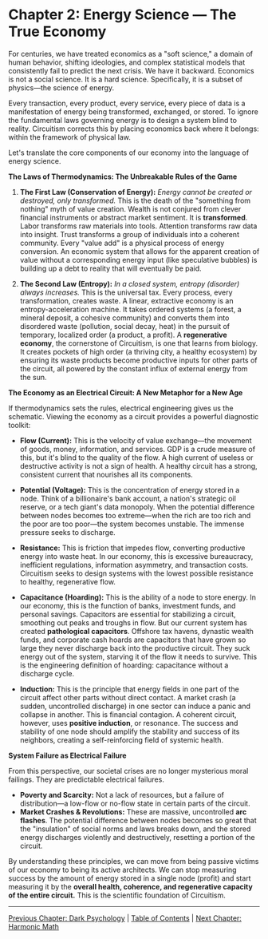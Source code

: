 # Chapter 2: Energy Science — The True Economy

For centuries, we have treated economics as a "soft science," a domain of human behavior, shifting ideologies, and complex statistical models that consistently fail to predict the next crisis. We have it backward. Economics is not a social science. It is a hard science. Specifically, it is a subset of physics—the science of energy.

Every transaction, every product, every service, every piece of data is a manifestation of energy being transformed, exchanged, or stored. To ignore the fundamental laws governing energy is to design a system blind to reality. Circuitism corrects this by placing economics back where it belongs: within the framework of physical law.

Let's translate the core components of our economy into the language of energy science.

**The Laws of Thermodynamics: The Unbreakable Rules of the Game**

1.  **The First Law (Conservation of Energy):** *Energy cannot be created or destroyed, only transformed.*
    This is the death of the "something from nothing" myth of value creation. Wealth is not conjured from clever financial instruments or abstract market sentiment. It is **transformed**. Labor transforms raw materials into tools. Attention transforms raw data into insight. Trust transforms a group of individuals into a coherent community. Every "value add" is a physical process of energy conversion. An economic system that allows for the apparent creation of value without a corresponding energy input (like speculative bubbles) is building up a debt to reality that will eventually be paid.

2.  **The Second Law (Entropy):** *In a closed system, entropy (disorder) always increases.*
    This is the universal tax. Every process, every transformation, creates waste. A linear, extractive economy is an entropy-acceleration machine. It takes ordered systems (a forest, a mineral deposit, a cohesive community) and converts them into disordered waste (pollution, social decay, heat) in the pursuit of temporary, localized order (a product, a profit). A **regenerative economy**, the cornerstone of Circuitism, is one that learns from biology. It creates pockets of high order (a thriving city, a healthy ecosystem) by ensuring its waste products become productive inputs for other parts of the circuit, all powered by the constant influx of external energy from the sun.

**The Economy as an Electrical Circuit: A New Metaphor for a New Age**

If thermodynamics sets the rules, electrical engineering gives us the schematic. Viewing the economy as a circuit provides a powerful diagnostic toolkit:

*   **Flow (Current):** This is the velocity of value exchange—the movement of goods, money, information, and services. GDP is a crude measure of this, but it's blind to the quality of the flow. A high current of useless or destructive activity is not a sign of health. A healthy circuit has a strong, consistent current that nourishes all its components.

*   **Potential (Voltage):** This is the concentration of energy stored in a node. Think of a billionaire's bank account, a nation's strategic oil reserve, or a tech giant's data monopoly. When the potential difference between nodes becomes too extreme—when the rich are too rich and the poor are too poor—the system becomes unstable. The immense pressure seeks to discharge.

*   **Resistance:** This is friction that impedes flow, converting productive energy into waste heat. In our economy, this is excessive bureaucracy, inefficient regulations, information asymmetry, and transaction costs. Circuitism seeks to design systems with the lowest possible resistance to healthy, regenerative flow.

*   **Capacitance (Hoarding):** This is the ability of a node to store energy. In our economy, this is the function of banks, investment funds, and personal savings. Capacitors are essential for stabilizing a circuit, smoothing out peaks and troughs in flow. But our current system has created **pathological capacitors**. Offshore tax havens, dynastic wealth funds, and corporate cash hoards are capacitors that have grown so large they never discharge back into the productive circuit. They suck energy out of the system, starving it of the flow it needs to survive. This is the engineering definition of hoarding: capacitance without a discharge cycle.

*   **Induction:** This is the principle that energy fields in one part of the circuit affect other parts without direct contact. A market crash (a sudden, uncontrolled discharge) in one sector can induce a panic and collapse in another. This is financial contagion. A coherent circuit, however, uses **positive induction**, or resonance. The success and stability of one node should amplify the stability and success of its neighbors, creating a self-reinforcing field of systemic health.

**System Failure as Electrical Failure**

From this perspective, our societal crises are no longer mysterious moral failings. They are predictable electrical failures.

*   **Poverty and Scarcity:** Not a lack of resources, but a failure of distribution—a low-flow or no-flow state in certain parts of the circuit.
*   **Market Crashes & Revolutions:** These are massive, uncontrolled **arc flashes**. The potential difference between nodes becomes so great that the "insulation" of social norms and laws breaks down, and the stored energy discharges violently and destructively, resetting a portion of the circuit.

By understanding these principles, we can move from being passive victims of our economy to being its active architects. We can stop measuring success by the amount of energy stored in a single node (profit) and start measuring it by the **overall health, coherence, and regenerative capacity of the entire circuit.** This is the scientific foundation of Circuitism.

---

[Previous Chapter: Dark Psychology](./01_dark_psychology.md) | [Table of Contents](https://github.com/Circuitism/Circuitism/tree/main/chapters) | [Next Chapter: Harmonic Math](./03_harmonic_math.md)
